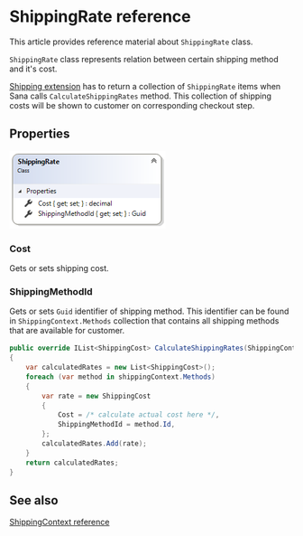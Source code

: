 ﻿# ShippingRate reference

This article provides reference material about `ShippingRate` class. 

`ShippingRate` class represents relation between certain shipping method and
it's cost.

[Shipping extension](shipping-extension.md) has to return a collection of `ShippingRate` items
when Sana calls `CalculateShippingRates` method. This collection of shipping costs
will be shown to customer on corresponding checkout step.

## Properties

![ShippingRate class](img/shipping-rate/class.png)

### Cost

Gets or sets shipping cost.

### ShippingMethodId

Gets or sets `Guid` identifier of shipping method.
This identifier can be found in `ShippingContext.Methods` collection that contains all
shipping methods that are available for customer.

```cs
public override IList<ShippingCost> CalculateShippingRates(ShippingContext shippingContext)
{
    var calculatedRates = new List<ShippingCost>();
    foreach (var method in shippingContext.Methods)
    {
        var rate = new ShippingCost
        {
            Cost = /* calculate actual cost here */,
            ShippingMethodId = method.Id,
        };
        calculatedRates.Add(rate);
    }
    return calculatedRates;
}
```

## See also

[ShippingContext reference](shipping-context.md)